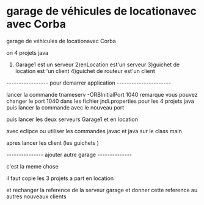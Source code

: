 # garage de véhicules de locationavec avec  Corba

garage de véhicules de locationavec  Corba

on 4 projets java 

1) Garage1 est un serveur 
2)enLocation est'un serveur
3)guichet de location est 'un client
4)guichet de routeur est'un client


----------------- pour demarrer application ----------------------

lancer la commande tnameserv -ORBInitialPort 1040 
remarque vous pouvez changer le port 1040  dans les fichier jndi.properties pour les 4 projets java 
puis lancer la commande avec le nouveau port

puis lancer les deux serveurs Garage1 et en location 

avec eclipce ou utiliser  les commandes javac et java sur le class main

apres lancer les client (les guichets )

--------------- ajouter autre garage --------------

c'est la meme chose 

il faut copie les 3 projets a part en location

et rechanger la reference de la serveur garage et donner cette reference au autres nouveaux clients 







